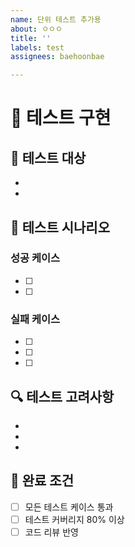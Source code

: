 ```yaml
---
name: 단위 테스트 추가용
about: ㅇㅇㅇ
title: ''
labels: test
assignees: baehoonbae

---
```


# 🧪 테스트 구현

## 📌 테스트 대상
- 
- 

## 📝 테스트 시나리오
### 성공 케이스
- [ ] 
- [ ] 

### 실패 케이스
- [ ] 
- [ ] 
- [ ] 

## 🔍 테스트 고려사항
- 
- 
- 

## 🎯 완료 조건
- [ ] 모든 테스트 케이스 통과
- [ ] 테스트 커버리지 80% 이상
- [ ] 코드 리뷰 반영

